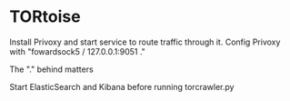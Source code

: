 # TORtoise

Install Privoxy and start service to route traffic through it. Config Privoxy with "fowardsock5 / 127.0.0.1:9051 ."

The "." behind matters

Start ElasticSearch and Kibana before running torcrawler.py

